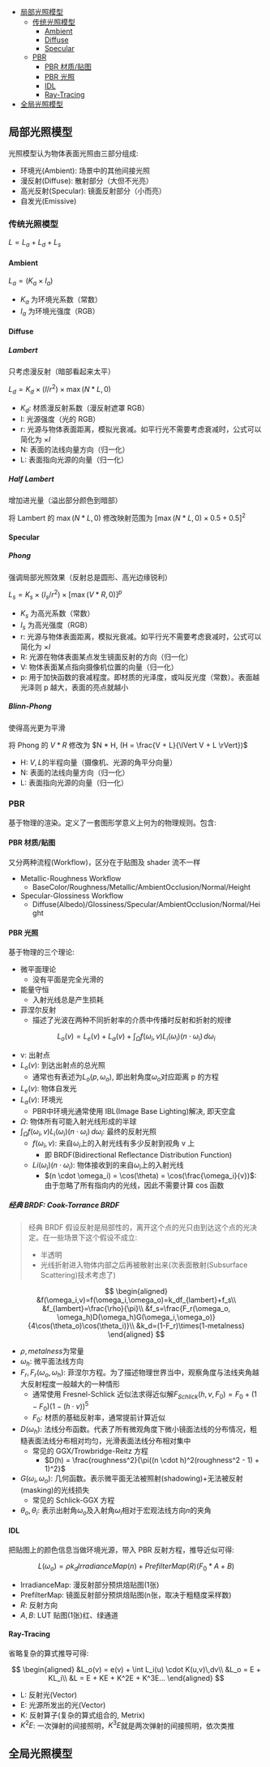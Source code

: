 - [局部光照模型](#局部光照模型)
  - [传统光照模型](#传统光照模型)
    - [Ambient](#ambient)
    - [Diffuse](#diffuse)
    - [Specular](#specular)
  - [PBR](#pbr)
    - [PBR 材质/贴图](#pbr-材质贴图)
    - [PBR 光照](#pbr-光照)
    - [IDL](#idl)
    - [Ray-Tracing](#ray-tracing)
- [全局光照模型](#全局光照模型)

## 局部光照模型

光照模型认为物体表面光照由三部分组成:

- 环境光(Ambient): 场景中的其他间接光照
- 漫反射(Diffuse): 散射部分（大但不光亮）
- 高光反射(Specular): 镜面反射部分（小而亮）
- 自发光(Emissive)

### 传统光照模型

$L = L_a + L_d + L_s$

#### Ambient

$L_a = (K_a \times I_a)$

- $K_a$ 为环境光系数（常数）
- $I_a$ 为环境光强度（RGB）

#### Diffuse

##### Lambert

只考虑漫反射（暗部看起来太平）

$L_d = K_d \times (I / r^2) \times \max(N * L, 0)$

- $K_d$: 材质漫反射系数（漫反射遮罩 RGB）
- I: 光源强度（光的 RGB）
- r: 光源与物体表面距离，模拟光衰减。如平行光不需要考虑衰减时，公式可以简化为 $\times I$
- N: 表面的法线向量方向（归一化）
- L: 表面指向光源的向量（归一化）

##### Half Lambert

增加进光量（溢出部分颜色到暗部）

将 Lambert 的 $\max(N * L, 0)$ 修改映射范围为 $[\max(N * L, 0) \times 0.5 + 0.5]^2$

#### Specular

##### Phong

强调局部光照效果（反射总是圆形、高光边缘锐利）

$L_s = K_s \times (I_s / r^2) \times [\max(V * R, 0)]^p$

- $K_s$ 为高光系数（常数）
- $I_s$ 为高光强度（RGB）
- r: 光源与物体表面距离，模拟光衰减。如平行光不需要考虑衰减时，公式可以简化为 $\times I$
- R: 光源在物体表面某点发生镜面反射的方向（归一化）
- V: 物体表面某点指向摄像机位置的向量（归一化）
- p: 用于加快函数的衰减程度。即材质的光泽度，或叫反光度（常数）。表面越光泽则 p 越大，表面的亮点就越小

##### Blinn-Phong

使得高光更为平滑

将 Phong 的 $V * R$ 修改为 $N * H, (H = \frac{V + L}{\lVert V + L \rVert})$

- H: $V, L$的半程向量（摄像机、光源的角平分向量）
- N: 表面的法线向量方向（归一化）
- L: 表面指向光源的向量（归一化）

### PBR

基于物理的渲染。定义了一套图形学意义上何为的物理规则。包含:

#### PBR 材质/贴图

又分两种流程(Workflow)，区分在于贴图及 shader 流不一样

- Metallic-Roughness Workflow
  - BaseColor/Roughness/Metallic/AmbientOcclusion/Normal/Height
- Specular-Glossiness Workflow
  - Diffuse(Albedo)/Glossiness/Specular/AmbientOcclusion/Normal/Height

#### PBR 光照

基于物理的三个理论:

- 微平面理论
  - 没有平面是完全光滑的
- 能量守恒
  - 入射光线总是产生损耗
- 菲涅尔反射
  - 描述了光波在两种不同折射率的介质中传播时反射和折射的规律

$$
L_o(v) = L_e(v) + L_a(v) + \int_\Omega f(\omega_i,v)L_i(\omega_i)(n \cdot \omega_i)\,d\omega_i
$$

- v: 出射点
- $L_o(v)$: 到达出射点的总光照
  - 通常也有表述为$L_o(p,\omega_o)$, 即出射角度$\omega_o$对应距离 p 的方程
- $L_e(v)$: 物体自发光
- $L_a(v)$: 环境光
  - PBR中环境光通常使用 IBL(Image Base Lighting)解决, 即天空盒
- $\Omega$: 物体所有可能入射光线形成的半球
- $\int_\Omega f(\omega_i,v)L_i(\omega_i)(n \cdot \omega_i)\,d\omega_i$: 最终的反射光照
  - $f(\omega_i,v)$: 来自$\omega_i$上的入射光线有多少反射到视角 v 上
    - 即 BRDF(Bidirectional Reflectance Distribution Function)
  - $Li(\omega_i)(n \cdot \omega_i)$: 物体接收到的来自$\omega_i$上的入射光线
    - $(n \cdot \omega_i) = \cos(\theta) = \cos(\frac{\omega_i}{v})$: 由于忽略了所有指向内的光线，因此不需要计算 cos 函数

##### 经典 BRDF: Cook-Torrance BRDF

> 经典 BRDF 假设反射是局部性的，离开这个点的光只由到达这个点的光决定。在一些场景下这个假设不成立:
>
> - 半透明<br/>
> - 光线折射进入物体内部之后再被散射出来(次表面散射(Subsurface Scattering)技术考虑了)

$$
\begin{aligned}
&f(\omega_i,v)=f(\omega_i,\omega_o)=k_df_{lambert}+f_s\\
&f_{lambert}=\frac{\rho}{\pi}\\
&f_s=\frac{F_r(\omega_o, \omega_h)D(\omega_h)G(\omega_i,\omega_o)}{4\cos(\theta_o)\cos(\theta_i)}\\
&k_d=(1-F_r)\times(1-metalness)
\end{aligned}
$$

- $\rho, metalness$为常量
- $\omega_h$: 微平面法线方向
- $F_r,F_r(\omega_o, \omega_h)$: 菲涅尔方程。为了描述物理世界当中，观察角度与法线夹角越大反射程度一般越大的一种情形
  - 通常使用 Fresnel-Schlick 近似法求得近似解$F_{Schlick}(h,v,F_0) = F_0+(1-F_0)(1-(h \cdot v))^5$
  - $F_0$: 材质的基础反射率，通常提前计算近似
- $D(\omega_h)$: 法线分布函数。代表了所有微观角度下微小镜面法线的分布情况，粗糙表面法线分布相对均匀，光滑表面法线分布相对集中
  - 常见的 GGX/Trowbridge-Reitz 方程
    - $D(h) = \frac{roughness^2}{\pi((n \cdot h)^2(roughness^2 - 1) + 1)^2}$
- $G(\omega_i,\omega_o)$: 几何函数。表示微平面无法被照射(shadowing)+无法被反射(masking)的光线损失
  - 常见的 Schlick-GGX 方程
- $\theta_o, \theta_i$: 表示出射角$\omega_o$及入射角$\omega_i$相对于宏观法线方向$n$的夹角

#### IDL

把贴图上的颜色信息当做环境光源，带入 PBR 反射方程，推导近似可得:

$$
L(\omega_o) = \rho k_dIrradianceMap(n) + PrefilterMap(R)(F_0 * A + B)
$$

- IrradianceMap: 漫反射部分预烘焙贴图(1张)
- PrefilterMap: 镜面反射部分预烘焙贴图(n张，取决于粗糙度采样数)
- $R$: 反射方向
- $A, B$: LUT 贴图(1张)红、绿通道

#### Ray-Tracing

省略复杂的算式推导可得:

$$
\begin{aligned}
&L_o(v) = e(v) + \int L_i(u) \cdot K(u,v)\,dv\\
&L_o = E + KL_i\\
&L = E + KE + K^2E + K^3E...
\end{aligned}
$$

- L: 反射光(Vector)
- E: 光源所发出的光(Vector)
- K: 反射算子(复杂的算式组合的, Metrix)
- $K^2E$: 一次弹射的间接照明，$K^3E$就是两次弹射的间接照明，依次类推

## 全局光照模型
